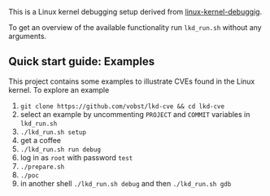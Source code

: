 This is a Linux kernel debugging setup derived from [linux-kernel-debuggig](https://github.com/martinclauss/linux-kernel-debugging).

To get an overview of the available functionality run `lkd_run.sh` without any arguments.

## Quick start guide: Examples
This project contains some examples to illustrate CVEs found in the Linux kernel. To explore an example
1. `git clone https://github.com/vobst/lkd-cve && cd lkd-cve`
2. select an example by uncommenting `PROJECT` and `COMMIT` variables in `lkd_run.sh`
3. `./lkd_run.sh setup`
4. get a coffee
5. `./lkd_run.sh run debug`
6. log in as `root` with password `test`
7. `./prepare.sh`
8. `./poc`
9. in another shell `./lkd_run.sh debug` and then `./lkd_run.sh gdb`
